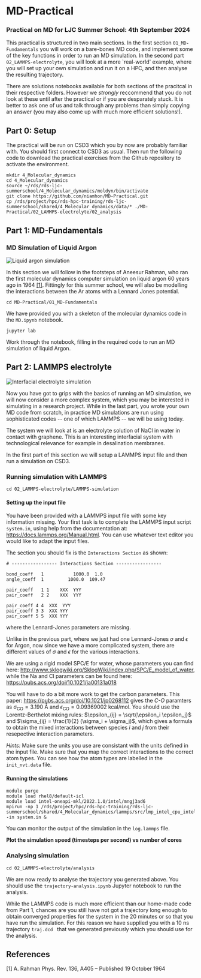 # MD-Practical
### Practical on MD for LJC Summer School: 4th September 2024 


This practical is structured in two main sections. In the first section ```01_MD-Fundamentals``` you will work on a bare-bones MD code, and implement some of the key functions in order to run an MD simulation. In the second part ```02_LAMMPS-electrolyte```, you will look at a more `real-world' example, where you will set up your own simulation and run it on a HPC, and then analyse the resulting trajectory.

There are solutions notebooks available for both sections of the pracitcal in their respective folders. However we _strongly_ reccommend that you do not look at these until after the practical or if you are desparately stuck. It is better to ask one of us and talk through any problems than simply copying an answer (you may also come up with much more efficient solutions!). 

## Part 0: Setup
The practical will be run on CSD3 which you by now are probably familiar with. You should first connect to CSD3 as usual. Then run the following code to download the practical exercises from the Github repository to activate the environment.

```
mkdir 4_Molecular_dynamics
cd 4_Molecular_dynamics
source ~/rds/rds-ljc-summerschool/4_Molecular_dynamics/moldyn/bin/activate
git clone https://github.com/niamhon/MD-Practical.git
cp /rds/project/hpc/rds-hpc-training/rds-ljc-summerschool/shared/4_Molecular_dynamics/data/* ./MD-Practical/02_LAMMPS-electrolyte/02_analysis
```

## Part 1: MD-Fundamentals

### MD Simulation of Liquid Argon

![Liquid argon simulation](https://github.com/niamhon/MD-Practical/blob/main/01_MD-Fundamentals/argon.jpg)

In this section we will follow in the footsteps of Aneesur Rahman, who ran the first molecular dynamics computer simulation on liquid argon 60 years ago in 1964 [[1]](#1). Fittingly for this summer school, we will also be modelling the interactions between the Ar atoms with a Lennard Jones potential. 

```cd MD-Practical/01_MD-Fundamentals```

We have provided you with a skeleton of the molecular dynamics code in the ```MD.ipynb``` notebook.

```jupyter lab```

Work through the notebook, filling in the required code to run an MD simulation of liquid Argon.


## Part 2: LAMMPS electrolyte

![Interfacial electrolyte simulation](https://github.com/niamhon/MD-Practical/blob/main/02_LAMMPS-electrolyte/01_LAMMPS-simulation/nacl_h2o_c.jpg)

Now you have got to grips with the basics of running an MD simulation, we will now consider a more complex system, which you may be interested in simulating in a research project. While in the last part, you wrote your own MD code from scratch, in practice MD simulations are run using sophisticated codes -- one of which LAMMPS -- we will be using today.

The system we will look at is an electrolyte solution of NaCl in water in contact with graphene. This is an interesting interfacial system with technological relevance for example in desalination membranes.

In the first part of this section we will setup a LAMMPS input file and then run a simulation on CSD3. 

### Running simulation with LAMMPS

```
cd 02_LAMMPS-electrolyte/LAMMPS-simulation
```
#### Setting up the input file

You have been provided with a LAMMPS input file with some key information missing. Your first task is to complete the LAMMPS input script ```system.in```, using help from the documentation at: https://docs.lammps.org/Manual.html. You can use whatever text editor you would like to adapt the input files.

The section you should fix is the ```Interactions Section``` as shown:

```
# ----------------- Interactions Section -----------------

bond_coeff   1           1000.0  1.0 
angle_coeff  1         1000.0  109.47

pair_coeff   1 1    XXX  YYY 
pair_coeff   2 2    XXX  YYY 

pair_coeff 4 4  XXX  YYY 
pair_coeff 3 3  XXX YYY 
pair_coeff 5 5  XXX YYY
```

where the Lennard-Jones parameters are missing.

Unlike in the previous part, where we just had one Lennard-Jones $\sigma$ and $\epsilon$ for Argon, now since we have a more complicated system, there are different values of $\sigma$ and $\epsilon$ for the various interactions. 

We are using a rigid model SPC/E for water, whose parameters you can find here: http://www.sklogwiki.org/SklogWiki/index.php/SPC/E_model_of_water, while the Na and Cl parameters can be found here: https://pubs.acs.org/doi/10.1021/ja00131a018

You will have to do a bit more work to get the carbon parameters. This paper: https://pubs.acs.org/doi/10.1021/jp0268112 gives the _C-O_ paramters as $\sigma_{\mathrm{CO}} = 3.190$ Å and $\epsilon_{\mathrm{CO}} = 0.09369002$ kcal/mol. You should use the Lorentz-Berthelot mixing rules: $\epsilon_{ij} = \sqrt{\epsilon_i \epsilon_j}$ and $\sigma_{ij} = \frac{1}{2} (\sigma_i + \sigma_j)$, which gives a formula to obtain the mixed interactions between species $i$ and $j$ from their resepective interaction parameters. 

_Hints:_ Make sure the units you use are consistant with the units defined in the input file. Make sure that you map the correct interactions to the correct atom types. You can see how the atom types are labelled in the `init_nvt.data` file.

#### Running the simulations

```
module purge
module load rhel8/default-icl
module load intel-oneapi-mkl/2022.1.0/intel/mngj3ad6
mpirun -np 1 /rds/project/hpc/rds-hpc-training/rds-ljc-summerschool/shared/4_Molecular_dynamics/lammps/src/lmp_intel_cpu_intelmpi -in system.in &
```

You can monitor the output of the simulation in the ```log.lammps``` file. 

**Plot the simulation speed (timesteps per second) vs number of cores**

### Analysing simulation

```cd 02_LAMMPS-electrolyte/analysis```

We are now ready to analyse the trajectory you generated above. You should use the ```trajectory-analysis.ipynb``` Jupyter notebook to run the analysis.

While the LAMMPS code is much more efficient than our home-made code from Part 1, chances are you still have not got a trajectory long enough to obtain converged properties for the system in the 20 minutes or so that you have run the simulation. For this reason we have supplied you with a 10 ns trajectory ```traj.dcd ``` that we generated previously which you should use for the analysis.


## References
<a id="1">[1]</a> 
A. Rahman
Phys. Rev. 136, A405 – Published 19 October 1964
